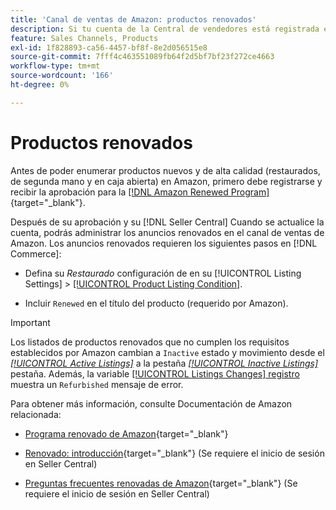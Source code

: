 ```yaml
---
title: 'Canal de ventas de Amazon: productos renovados'
description: Si tu cuenta de la Central de vendedores está registrada en el Programa renovado, puedes gestionar tus anuncios renovados en la Sales Channel de Amazon.
feature: Sales Channels, Products
exl-id: 1f828893-ca56-4457-bf8f-8e2d056515e8
source-git-commit: 7fff4c463551089fb64f2d5bf7bf23f272ce4663
workflow-type: tm+mt
source-wordcount: '166'
ht-degree: 0%

---
```


# Productos renovados

Antes de poder enumerar productos nuevos y de alta calidad (restaurados, de segunda mano y en caja abierta) en Amazon, primero debe registrarse y recibir la aprobación para la [[!DNL Amazon Renewed Program]](https://sell.amazon.com/programs/renewed.html){target="_blank"}.

Después de su aprobación y su [!DNL Seller Central] Cuando se actualice la cuenta, podrás administrar los anuncios renovados en el canal de ventas de Amazon. Los anuncios renovados requieren los siguientes pasos en [!DNL Commerce]:

- Defina su _Restaurado_ configuración de en su [!UICONTROL Listing Settings] > [[!UICONTROL Product Listing Condition]](./product-listing-condition.md).

- Incluir `Renewed` en el título del producto (requerido por Amazon).

>[!IMPORTANT]
>
>Los listados de productos renovados que no cumplen los requisitos establecidos por Amazon cambian a `Inactive` estado y movimiento desde el *[[!UICONTROL Active Listings]](./active-listings.md)* a la pestaña *[[!UICONTROL Inactive Listings]](./inactive-listings.md)* pestaña. Además, la variable [[!UICONTROL Listings Changes] registro](./listing-changes-log.md) muestra un `Refurbished` mensaje de error.

Para obtener más información, consulte Documentación de Amazon relacionada:

- [Programa renovado de Amazon](https://sell.amazon.com/programs/renewed.html){target="_blank"}

- [Renovado: introducción](https://sellercentral.amazon.com/gp/help/help.html/?itemID=201648580){target="_blank"} (Se requiere el inicio de sesión en Seller Central)

- [Preguntas frecuentes renovadas de Amazon](https://sellercentral.amazon.com/gp/help/help.html?itemID=202190060){target="_blank"} (Se requiere el inicio de sesión en Seller Central)
